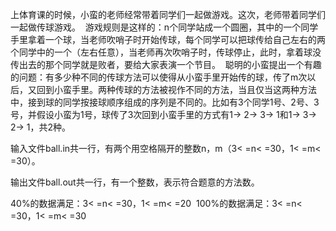 上体育课的时候，小蛮的老师经常带着同学们一起做游戏。这次，老师带着同学们一起做传球游戏。  游戏规则是这样的：n个同学站成一个圆圈，其中的一个同学手里拿着一个球，当老师吹哨子时开始传球，每个同学可以把球传给自己左右的两个同学中的一个（左右任意），当老师再次吹哨子时，传球停止，此时，拿着球没传出去的那个同学就是败者，要给大家表演一个节目。  聪明的小蛮提出一个有趣的问题：有多少种不同的传球方法可以使得从小蛮手里开始传的球，传了m次以后，又回到小蛮手里。两种传球的方法被视作不同的方法，当且仅当这两种方法中，接到球的同学按接球顺序组成的序列是不同的。比如有3个同学1号、2号、3号，并假设小蛮为1号，球传了3次回到小蛮手里的方式有1-> 2-> 3-> 1和1-> 3-> 2-> 1，共2种。 

输入文件ball.in共一行，有两个用空格隔开的整数n，m（3< =n< =30，1< =m< =30）。 

输出文件ball.out共一行，有一个整数，表示符合题意的方法数。 

40%的数据满足：3< =n< =30，1< =m< =20  100%的数据满足：3< =n< =30，1< =m< =30
